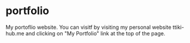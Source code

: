 # portfolio
My portoflio website. You can visitf by visiting my personal website ttiki-hub.me and clicking on "My Portfolio" link at the top of the page.
